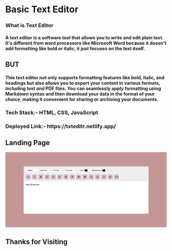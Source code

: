 <h1>Basic Text Editor </h1>
<h3>What is Text Editor</h3>
<h4>A text editor is a software tool that allows you to write and edit plain text. It's different from word processors like Microsoft Word because it doesn't add formatting like bold or italic, it just focuses on the text itself.  </h4>
<h2>BUT</h2>
<H4>This text editor not only supports formatting features like bold, italic, and headings but also allows you to export your content in various formats, including text and PDF files. You can seamlessly apply formatting using Markdown syntax and then download your data in the format of your choice, making it convenient for sharing or archiving your documents.
</H4>
<h3>Tech Stack:- HTML, CSS, JavaScript</h3>
<h3>Deployed Link:- https://txteditr.netlify.app/</h3>
<h2>Landing Page</h2>
<img src="img.png"></img>


<h2>Thanks for Visiting</h2>
